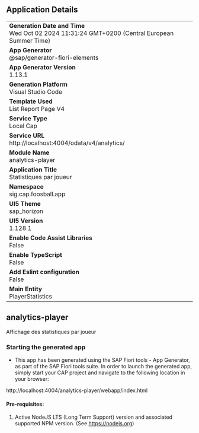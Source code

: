 ## Application Details
|               |
| ------------- |
|**Generation Date and Time**<br>Wed Oct 02 2024 11:31:24 GMT+0200 (Central European Summer Time)|
|**App Generator**<br>@sap/generator-fiori-elements|
|**App Generator Version**<br>1.13.1|
|**Generation Platform**<br>Visual Studio Code|
|**Template Used**<br>List Report Page V4|
|**Service Type**<br>Local Cap|
|**Service URL**<br>http://localhost:4004/odata/v4/analytics/
|**Module Name**<br>analytics-player|
|**Application Title**<br>Statistiques par joueur|
|**Namespace**<br>sig.cap.foosball.app|
|**UI5 Theme**<br>sap_horizon|
|**UI5 Version**<br>1.128.1|
|**Enable Code Assist Libraries**<br>False|
|**Enable TypeScript**<br>False|
|**Add Eslint configuration**<br>False|
|**Main Entity**<br>PlayerStatistics|

## analytics-player

Affichage des statistiques par joueur

### Starting the generated app

-   This app has been generated using the SAP Fiori tools - App Generator, as part of the SAP Fiori tools suite.  In order to launch the generated app, simply start your CAP project and navigate to the following location in your browser:

http://localhost:4004/analytics-player/webapp/index.html

#### Pre-requisites:

1. Active NodeJS LTS (Long Term Support) version and associated supported NPM version.  (See https://nodejs.org)



